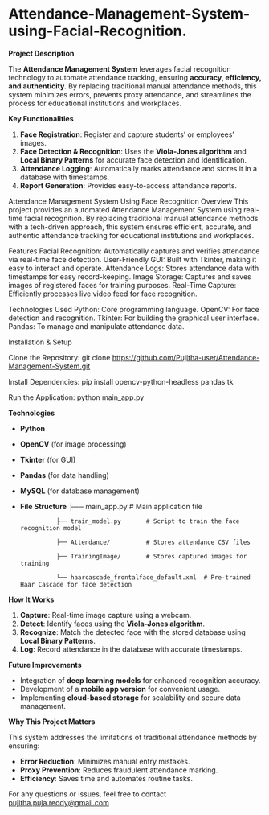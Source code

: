 # Attendance-Management-System-using-Facial-Recognition.

**Project Description**

The **Attendance Management System** leverages facial recognition technology to automate attendance tracking, ensuring **accuracy, efficiency, and authenticity**. By replacing traditional manual attendance methods, this system minimizes errors, prevents proxy attendance, and streamlines the process for educational institutions and workplaces.

**Key Functionalities**

1. **Face Registration**: Register and capture students’ or employees’ images.
2. **Face Detection & Recognition**: Uses the **Viola-Jones algorithm** and **Local Binary Patterns** for accurate face detection and identification.
3. **Attendance Logging**: Automatically marks attendance and stores it in a database with timestamps.
4. **Report Generation**: Provides easy-to-access attendance reports.

Attendance Management System Using Face Recognition
Overview
This project provides an automated Attendance Management System using real-time facial recognition. By replacing traditional manual attendance methods with a tech-driven approach, this system ensures efficient, accurate, and authentic attendance tracking for educational institutions and workplaces.

Features
Facial Recognition: Automatically captures and verifies attendance via real-time face detection.
User-Friendly GUI: Built with Tkinter, making it easy to interact and operate.
Attendance Logs: Stores attendance data with timestamps for easy record-keeping.
Image Storage: Captures and saves images of registered faces for training purposes.
Real-Time Capture: Efficiently processes live video feed for face recognition.

Technologies Used
Python: Core programming language.
OpenCV: For face detection and recognition.
Tkinter: For building the graphical user interface.
Pandas: To manage and manipulate attendance data.

Installation & Setup

Clone the Repository:
git clone https://github.com/Pujitha-user/Attendance-Management-System.git


Install Dependencies:
pip install opencv-python-headless pandas tk


Run the Application:
python main_app.py

   

 **Technologies**

- **Python**
- **OpenCV** (for image processing)
- **Tkinter** (for GUI)
- **Pandas** (for data handling)
- **MySQL** (for database management)
  
- **File Structure**
                ├── main_app.py          # Main application file

                ├── train_model.py       # Script to train the face recognition model

                ├── Attendance/          # Stores attendance CSV files

                ├── TrainingImage/       # Stores captured images for training

                └── haarcascade_frontalface_default.xml  # Pre-trained Haar Cascade for face detection


**How It Works**

1. **Capture**: Real-time image capture using a webcam.
2. **Detect**: Identify faces using the **Viola-Jones algorithm**.
3. **Recognize**: Match the detected face with the stored database using **Local Binary Patterns**.
4. **Log**: Record attendance in the database with accurate timestamps.

 **Future Improvements**

- Integration of **deep learning models** for enhanced recognition accuracy.
- Development of a **mobile app version** for convenient usage.
- Implementing **cloud-based storage** for scalability and secure data management.

 **Why This Project Matters**

This system addresses the limitations of traditional attendance methods by ensuring:
- **Error Reduction**: Minimizes manual entry mistakes.
- **Proxy Prevention**: Reduces fraudulent attendance marking.
- **Efficiency**: Saves time and automates routine tasks.

For any questions or issues, feel free to contact pujitha.puja.reddy@gmail.com
